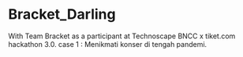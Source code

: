 # Bracket_Darling
With Team Bracket as a participant at Technoscape BNCC x tiket.com hackathon 3.0. case 1 : Menikmati konser di tengah pandemi.
